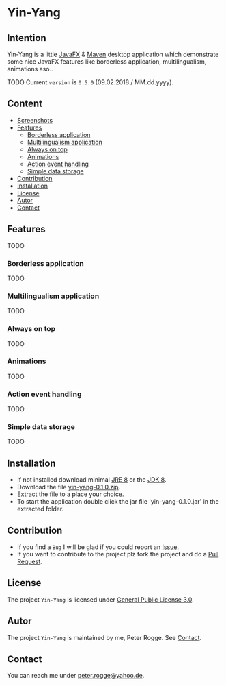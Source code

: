 Yin-Yang
===



Intention
---

Yin-Yang is a little [JavaFX] &amp; [Maven] desktop application which demonstrate 
some nice JavaFX features like borderless application, multilingualism, animations 
aso..

TODO Current `version` is `0.5.0` (09.02.2018 / MM.dd.yyyy). 


Content
---

* [Screenshots](#Screenshots)
* [Features](#Features)
    - [Borderless application](#BordAppl)
    - [Multilingualism application](#MultAppl)
    - [Always on top](#AlwaOnTop)
    - [Animations](#Anim)
    - [Action event handling](#ActiEvenHand)
    - [Simple data storage](#SimpDataStor)
* [Contribution](#Contribution)
* [Installation](#Installation)
* [License](#License)
* [Autor](#Autor)
* [Contact](#Contact)



Features<a name="Features" />
---

TODO


### Borderless application<a name="BordAppl" />

TODO


### Multilingualism application<a name="MultAppl" />

TODO


### Always on top<a name="AlwaOnTop" />

TODO



### Animations<a name="Anim" />

TODO


### Action event handling<a name="ActiEvenHand" />

TODO


### Simple data storage<a name="SimpDataStor" />

TODO



Installation<a name="Installation" />
---

* If not installed download minimal [JRE 8] or the [JDK 8].
* Download the file [yin-yang-0.1.0.zip].
* Extract the file to a place your choice.
* To start the application double click the jar file 'yin-yang-0.1.0.jar' in 
  the extracted folder.



Contribution<a name="Contribution" />
---

* If you find a `Bug` I will be glad if you could report an [Issue].
* If you want to contribute to the project plz fork the project and do a [Pull Request].



License<a name="License" />
---

The project `Yin-Yang` is licensed under [General Public License 3.0].



Autor<a name="Autor" />
---

The project `Yin-Yang` is maintained by me, Peter Rogge. See [Contact](#Contact).



Contact<a name="Contact" />
---

You can reach me under <peter.rogge@yahoo.de>.



[//]: # (Images)



[//]: # (Links)
[General Public License 3.0]:http://www.gnu.org/licenses/gpl-3.0.en.html
[Issue]:https://github.com/Naoghuman/yin-yang/issues
[JavaFX]:http://docs.oracle.com/javase/8/javase-clienttechnologies.htm
[JDK 8]:http://www.oracle.com/technetwork/java/javase/downloads/jdk8-downloads-2133151.html
[JRE 8]:http://www.oracle.com/technetwork/java/javase/downloads/jre8-downloads-2133155.html
[Maven]:http://maven.apache.org/
[Pull Request]:https://help.github.com/articles/using-pull-requests
[yin-yang-0.1.0.zip]:https://github.com/Naoghuman/yin-yang/releases/tag/v0.1.0
